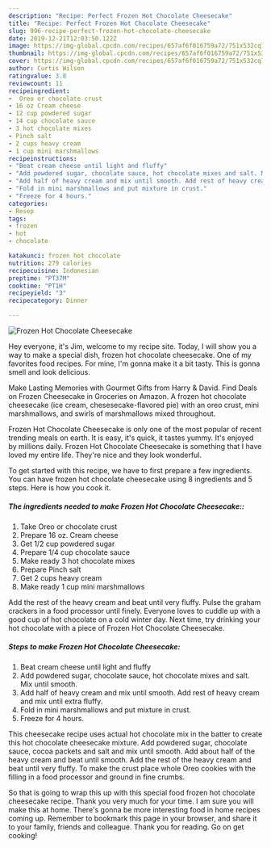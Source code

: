 ```yaml
---
description: "Recipe: Perfect Frozen Hot Chocolate Cheesecake"
title: "Recipe: Perfect Frozen Hot Chocolate Cheesecake"
slug: 996-recipe-perfect-frozen-hot-chocolate-cheesecake
date: 2019-12-21T12:03:50.122Z
image: https://img-global.cpcdn.com/recipes/657af6f016759a72/751x532cq70/frozen-hot-chocolate-cheesecake-recipe-main-photo.jpg
thumbnail: https://img-global.cpcdn.com/recipes/657af6f016759a72/751x532cq70/frozen-hot-chocolate-cheesecake-recipe-main-photo.jpg
cover: https://img-global.cpcdn.com/recipes/657af6f016759a72/751x532cq70/frozen-hot-chocolate-cheesecake-recipe-main-photo.jpg
author: Curtis Wilson
ratingvalue: 3.8
reviewcount: 11
recipeingredient:
-  Oreo or chocolate crust
- 16 oz Cream cheese
- 12 cup powdered sugar
- 14 cup chocolate sauce
- 3 hot chocolate mixes
- Pinch salt
- 2 cups heavy cream
- 1 cup mini marshmallows
recipeinstructions:
- "Beat cream cheese until light and fluffy"
- "Add powdered sugar, chocolate sauce, hot chocolate mixes and salt. Mix until smooth."
- "Add half of heavy cream and mix until smooth. Add rest of heavy cream and mix until extra fluffy."
- "Fold in mini marshmallows and put mixture in crust."
- "Freeze for 4 hours."
categories:
- Resep
tags:
- frozen
- hot
- chocolate

katakunci: frozen hot chocolate
nutrition: 279 calories
recipecuisine: Indonesian
preptime: "PT37M"
cooktime: "PT1H"
recipeyield: "3"
recipecategory: Dinner

---
```



![Frozen Hot Chocolate Cheesecake](https://img-global.cpcdn.com/recipes/657af6f016759a72/751x532cq70/frozen-hot-chocolate-cheesecake-recipe-main-photo.jpg)

Hey everyone, it's Jim, welcome to my recipe site. Today, I will show you a way to make a special dish, frozen hot chocolate cheesecake. One of my favorites food recipes. For mine, I'm gonna make it a bit tasty. This is gonna smell and look delicious.

Make Lasting Memories with Gourmet Gifts from Harry &amp; David. Find Deals on Frozen Cheesecake in Groceries on Amazon. A frozen hot chocolate cheesecake (ice cream, chesesecake-flavored pie) with an oreo crust, mini marshmallows, and swirls of marshmallows mixed throughout.

Frozen Hot Chocolate Cheesecake is only one of the most popular of recent trending meals on earth. It is easy, it's quick, it tastes yummy. It's enjoyed by millions daily. Frozen Hot Chocolate Cheesecake is something that I have loved my entire life. They're nice and they look wonderful.


To get started with this recipe, we have to first prepare a few ingredients. You can have frozen hot chocolate cheesecake using 8 ingredients and 5 steps. Here is how you cook it.

##### The ingredients needed to make Frozen Hot Chocolate Cheesecake::

1. Take  Oreo or chocolate crust
1. Prepare 16 oz. Cream cheese
1. Get 1/2 cup powdered sugar
1. Prepare 1/4 cup chocolate sauce
1. Make ready 3 hot chocolate mixes
1. Prepare Pinch salt
1. Get 2 cups heavy cream
1. Make ready 1 cup mini marshmallows


Add the rest of the heavy cream and beat until very fluffy. Pulse the graham crackers in a food processor until finely. Everyone loves to cuddle up with a good cup of hot chocolate on a cold winter day. Next time, try drinking your hot chocolate with a piece of Frozen Hot Chocolate Cheesecake. 

##### Steps to make Frozen Hot Chocolate Cheesecake:

1. Beat cream cheese until light and fluffy
1. Add powdered sugar, chocolate sauce, hot chocolate mixes and salt. Mix until smooth.
1. Add half of heavy cream and mix until smooth. Add rest of heavy cream and mix until extra fluffy.
1. Fold in mini marshmallows and put mixture in crust.
1. Freeze for 4 hours.


This cheesecake recipe uses actual hot chocolate mix in the batter to create this hot chocolate cheesecake mixture. Add powdered sugar, chocolate sauce, cocoa packets and salt and mix until smooth. Add about half of the heavy cream and beat until smooth. Add the rest of the heavy cream and beat until very fluffy. To make the crust place whole Oreo cookies with the filling in a food processor and ground in fine crumbs. 

So that is going to wrap this up with this special food frozen hot chocolate cheesecake recipe. Thank you very much for your time. I am sure you will make this at home. There's gonna be more interesting food in home recipes coming up. Remember to bookmark this page in your browser, and share it to your family, friends and colleague. Thank you for reading. Go on get cooking!
